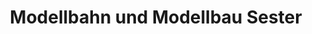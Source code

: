 ---
title: "Modellbahn und Modellbau Sester"
url: /paderborn/modellbahn-und-modellbau-sester/
shop: Modellbau
---